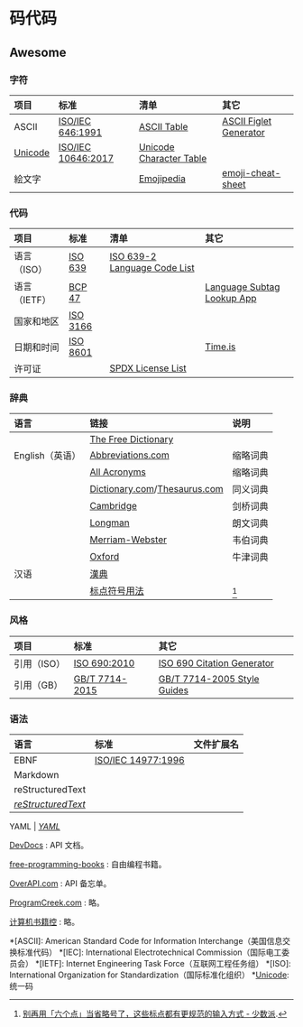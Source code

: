 # 码代码

## Awesome

### 字符

| 项目         | 标准                 | 清单                      | 其它                     |
| :----------- | :------------------- | :------------------------ | :----------------------- |
| ASCII        | [ISO/IEC 646:1991]   | [ASCII Table]             | [ASCII Figlet Generator] |
| [Unicode]    | [ISO/IEC 10646:2017] | [Unicode Character Table] |
| 絵文字       |                      | [Emojipedia]              | [emoji-cheat-sheet]      |

### 代码

| 项目          | 标准       | 清单                           | 其它                         |
| :------------ | :--------- | :----------------------------- | :--------------------------- |
| 语言（ISO）   | [ISO 639]  | [ISO 639-2 Language Code List] |                              |
| 语言（IETF）  | [BCP 47]   |                                | [Language Subtag Lookup App] |
| 国家和地区    | [ISO 3166] |
| 日期和时间    | [ISO 8601] |                                | [Time.is]                    |
| 许可证        |            | [SPDX License List]            |

### 辞典

| 语言            | 链接                             | 说明     |
| :-------------- | :------------------------------- | :------- |
|                 | [The Free Dictionary]            |
| English（英语） | [Abbreviations.com]              | 缩略词典 |
|                 | [All Acronyms]                   | 缩略词典 |
|                 | [Dictionary.com]/[Thesaurus.com] | 同义词典 |
|                 | [Cambridge]                      | 剑桥词典 |
|                 | [Longman]                        | 朗文词典 |
|                 | [Merriam-Webster]                | 韦伯词典 |
|                 | [Oxford]                         | 牛津词典 |
| 汉语            | [漢典]                           |
|                 | [标点符号用法][GB/T 15834-2011]  | [^1]     |

### 风格

| 项目          | 标准             | 其它                          |
| :------------ | :--------------- | :---------------------------- |
| 引用（ISO）   | [ISO 690:2010]   | [ISO 690 Citation Generator]  |
| 引用（GB）    | [GB/T 7714-2015] | [GB/T 7714-2005 Style Guides] |

### 语法

| 语言     | 标准 | 文件扩展名 |
| :------- | :--- | :--------- |
| EBNF     | [ISO/IEC 14977:1996](https://www.iso.org/standard/26153.html)
| Markdown |
| reStructuredText
| [*reStructuredText*](http://docutils.sourceforge.net/rst.html)

YAML
| [*YAML*](https://yaml.org/)

[DevDocs](https://devdocs.io/)
:   API 文档。

[free-programming-books](https://ebookfoundation.github.io/free-programming-books/)
:   自由编程书籍。

[OverAPI.com](http://overapi.com/)
:   API 备忘单。

[ProgramCreek.com](https://programcreek.com/)
:   略。

[计算机书籍控](http://bestcbooks.com/)
:   略。

<!----------------------------------------------------------------------------->

[^1]: [别再用「六个点」当省略号了，这些标点都有更规范的输入方式 - 少数派](https://sspai.com/post/45516).

*[ASCII]:   American Standard Code for Information Interchange（美国信息交换标准代码）
*[IEC]:     International Electrotechnical Commission（国际电工委员会）
*[IETF]:    Internet Engineering Task Force（互联网工程任务组）
*[ISO]:     International Organization for Standardization（国际标准化组织）
*[Unicode]: 统一码

[Abbreviations.com]:            https://abbreviations.com/
[All Acronyms]:                 https://allacronyms.com/
[ASCII Table]:                  https://ss64.com/ascii.html                          "ASCII Table - ASCII character codes - SS64.com"
[ASCII Figlet Generator]:       https://askapache.com/online-tools/figlet-ascii/
[BCP 47]:                       https://www.rfc-editor.org/info/bcp47
[Cambridge]:                    https://dictionary.cambridge.org/
[Dictionary.com]:               https://dictionary.com/
[emoji-cheat-sheet]:            https://github.com/ikatyang/emoji-cheat-sheet        "GitHub - ikatyang/emoji-cheat-sheet: A markdown version emoji cheat sheet"
[Emojipedia]:                   https://emojipedia.org/
[GB/T 7714-2015]:               http://openstd.samr.gov.cn/bzgk/gb/newGbInfo?hcno=7FA63E9BBA56E60471AEDAEBDE44B14C
[GB/T 7714-2005 Style Guides]:  https://citethisforme.com/guides/chinese-gb7714-2005-numeric
[GB/T 15834-2011]:              http://openstd.samr.gov.cn/bzgk/gb/newGbInfo?hcno=22EA6D162E4110E752259661E1A0D0A8
[ISO 639]:                      https://iso.org/iso-639-language-codes.html          "ISO - ISO 639 — Language codes"
[ISO 639-2 Language Code List]: https://loc.gov/standards/iso639-2/php/code_list.php "ISO 639-2 Language Code List - Codes for the representation of names of languages (Library of Congress)"
[ISO 690 Citation Generator]:   https://citationmachine.net/iso690-numeric-en
[ISO 690:2010]:                 https://iso.org/standard/43320.html                  "ISO - ISO 690:2010 - Information and documentation — Guidelines for bibliographic references and citations to information resources"
[ISO 3166]:                     https://iso.org/iso-3166-country-codes.html          "ISO - ISO 3166 — Country Codes"
[ISO 8601]:                     https://iso.org/iso-8601-date-and-time-format.html   "ISO - ISO 8601 — Date and time format"
[ISO/IEC 646:1991]:             https://iso.org/standard/4777.html                   "ISO - ISO/IEC 646:1991 - Information technology — ISO 7-bit coded character set for information interchange"
[ISO/IEC 10646:2017]:           https://iso.org/standard/69119.html                  "ISO - ISO/IEC 10646:2017 - Information technology — Universal Coded Character Set (UCS)"
[Language Subtag Lookup App]:   https://r12a.github.io/app-subtags/
[Longman]:                      https://ldoceonline.com/
[Merriam-Webster]:              https://merriam-webster.com/
[Oxford]:                       https://lexico.com/
[SPDX License List]:            https://spdx.org/licenses/                           "SPDX License List | Software Package Data Exchange (SPDX)"
[The Free Dictionary]:          https://thefreedictionary.com/
[Thesaurus.com]:                https://thesaurus.com/
[Time.is]:                      https://time.is/
[Unicode]:                      https://unicode.org/                                 "Unicode – The World Standard for Text and Emoji"
[Unicode Character Table]:      https://unicode-table.com/
[漢典]:                         https://zdic.net/
